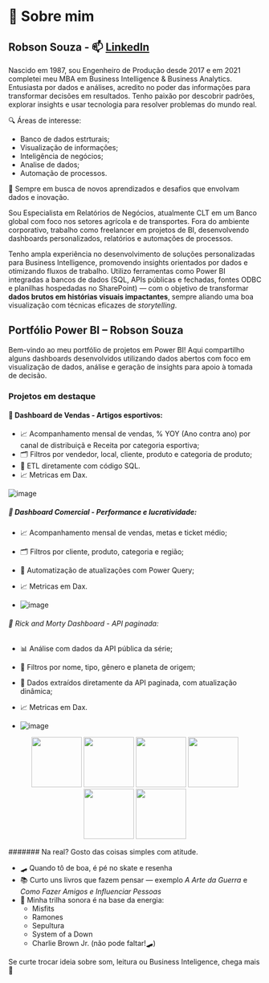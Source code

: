 # 👋 Sobre mim

## Robson Souza - 📫 [LinkedIn](https://www.linkedin.com/in/robson-souza-13142364/)



Nascido em 1987, sou Engenheiro de Produção desde 2017 e em 2021 completei meu MBA em Business Intelligence & Business Analytics. Entusiasta por dados e análises, acredito no poder das informações para transformar decisões em resultados. Tenho paixão por descobrir padrões, explorar insights e usar tecnologia para resolver problemas do mundo real.

🔍 Áreas de interesse:
- Banco de dados estrturais;
- Visualização de informações;
- Inteligência de negócios;
- Analise de dados;
- Automação de processos.
  

🚀 Sempre em busca de novos aprendizados e desafios que envolvam dados e inovação.

Sou Especialista em Relatórios de Negócios, atualmente CLT em um Banco global com foco nos setores agrícola e de transportes. Fora do ambiente corporativo, trabalho como freelancer em projetos de BI, desenvolvendo dashboards personalizados, relatórios e automações de processos.

Tenho ampla experiência no desenvolvimento de soluções personalizadas para Business Intelligence, promovendo insights orientados por dados e otimizando fluxos de trabalho. Utilizo ferramentas como Power BI integradas a bancos de dados (SQL, APIs públicas e fechadas, fontes ODBC e planilhas hospedadas no SharePoint) — com o objetivo de transformar **dados brutos em histórias visuais impactantes**, sempre aliando uma boa visualização com técnicas eficazes de *storytelling*.

## Portfólio Power BI – Robson Souza

Bem-vindo ao meu portfólio de projetos em Power BI! Aqui compartilho alguns dashboards desenvolvidos utilizando dados abertos com foco em visualização de dados, análise e geração de insights para apoio à tomada de decisão.

### Projetos em destaque

#### 🛒 Dashboard de Vendas - Artigos esportivos:

- 📈 Acompanhamento mensal de vendas, % YOY (Ano contra ano) por canal de distribuiçã e Receita por categoria esportiva;
- 🗂️ Filtros por vendedor, local, cliente, produto e categoria de produto;
- 🚀 ETL diretamente com código SQL.
- 📈 Metricas em Dax.
  
![image](https://github.com/user-attachments/assets/402384df-44f1-4b5f-a409-6188be83dbb0)


##### 🛒 Dashboard Comercial - Performance e lucratividade:
- 📈 Acompanhamento mensal de vendas, metas e ticket médio;
- 🗂️ Filtros por cliente, produto, categoria e região;
- 🚀 Automatização de atualizações com Power Query;
- 📈 Metricas em Dax.

- ![image](https://github.com/user-attachments/assets/cb7028b8-e2ea-4ce9-a3ec-6d9cecc67949)


###### 🧪 Rick and Morty Dashboard - API paginada:
- 📊 Análise com dados da API pública da série;
- 🎯 Filtros por nome, tipo, gênero e planeta de origem;
- 🚀 Dados extraídos diretamente da API paginada, com atualização dinâmica;
- 📈 Metricas em Dax.

- ![image](https://github.com/user-attachments/assets/4f294210-042b-4364-9b06-7b7ca702154a)



<p align="center">
  <img src="https://github.com/user-attachments/assets/2b4dd057-277a-44bd-bc1e-293482c1c161" width="100" />
  <img src="https://github.com/user-attachments/assets/107d0965-9f50-46ff-a68b-39fb0e6983a8" width="100" />
  <img src="https://github.com/user-attachments/assets/e623c6f1-dda8-4e56-9f4a-692f51bcd59e" width="100" />
  <img src="https://github.com/user-attachments/assets/6fcc04cf-266e-46d4-83e9-45dcecbc4104" width="100" />
  <img src="https://github.com/user-attachments/assets/ce9d2282-dfb6-4ab3-a3b5-2c4546079fa8" width="100" />
  <img src="https://github.com/user-attachments/assets/c7a129ea-7801-464d-b39d-5262014b28ac" width="100" />
</p>

####### Na real? Gosto das coisas simples com atitude.

- 🛹 Quando tô de boa, é pé no skate e resenha
- 📚 Curto uns livros que fazem pensar — exemplo *A Arte da Guerra* e *Como Fazer Amigos e Influenciar Pessoas*
- 🎵 Minha trilha sonora é na base da energia:
  - Misfits
  - Ramones
  - Sepultura
  - System of a Down
  - Charlie Brown Jr. (não pode faltar!🛹)

Se curte trocar ideia sobre som, leitura ou Business Inteligence, chega mais 🤘

